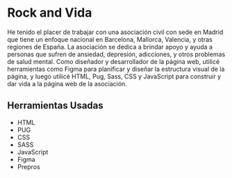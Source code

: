 # Rock and Vida

He tenido el placer de trabajar con una asociación civil con sede en Madrid que tiene un enfoque nacional en Barcelona, Mallorca, Valencia, y otras regiones de España. La asociación se dedica a brindar apoyo y ayuda a personas que sufren de ansiedad, depresión, adicciones, y otros problemas de salud mental. Como diseñador y desarrollador de la página web, utilicé herramientas como Figma para planificar y diseñar la estructura visual de la página, y luego utilicé HTML, Pug, Sass, CSS y JavaScript para construir y dar vida a la página web de la asociación.

## Herramientas Usadas

* HTML
* PUG
* CSS
* SASS
* JavaScript
* Figma
* Prepros
